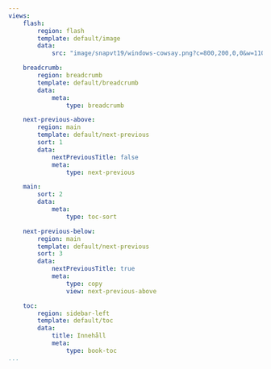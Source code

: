 ```yaml
---
views:
    flash:
        region: flash
        template: default/image
        data:
            src: "image/snapvt19/windows-cowsay.png?c=800,200,0,0&w=1100&sharpen"

    breadcrumb:
        region: breadcrumb
        template: default/breadcrumb
        data:
            meta: 
                type: breadcrumb

    next-previous-above:
        region: main
        template: default/next-previous
        sort: 1
        data:
            nextPreviousTitle: false
            meta: 
                type: next-previous

    main:
        sort: 2
        data:
            meta:
                type: toc-sort

    next-previous-below:
        region: main
        template: default/next-previous
        sort: 3
        data:
            nextPreviousTitle: true
            meta: 
                type: copy
                view: next-previous-above

    toc:
        region: sidebar-left
        template: default/toc
        data:
            title: Innehåll
            meta: 
                type: book-toc
...
```

